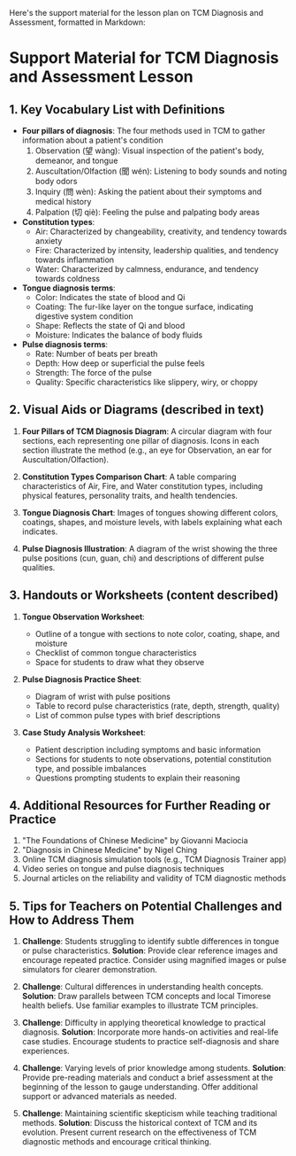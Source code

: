 Here's the support material for the lesson plan on TCM Diagnosis and Assessment, formatted in Markdown:

# Support Material for TCM Diagnosis and Assessment Lesson

## 1. Key Vocabulary List with Definitions

- **Four pillars of diagnosis**: The four methods used in TCM to gather information about a patient's condition
  1. Observation (望 wàng): Visual inspection of the patient's body, demeanor, and tongue
  2. Auscultation/Olfaction (聞 wén): Listening to body sounds and noting body odors
  3. Inquiry (問 wèn): Asking the patient about their symptoms and medical history
  4. Palpation (切 qiè): Feeling the pulse and palpating body areas
- **Constitution types**:
  - Air: Characterized by changeability, creativity, and tendency towards anxiety
  - Fire: Characterized by intensity, leadership qualities, and tendency towards inflammation
  - Water: Characterized by calmness, endurance, and tendency towards coldness
- **Tongue diagnosis terms**:
  - Color: Indicates the state of blood and Qi
  - Coating: The fur-like layer on the tongue surface, indicating digestive system condition
  - Shape: Reflects the state of Qi and blood
  - Moisture: Indicates the balance of body fluids
- **Pulse diagnosis terms**:
  - Rate: Number of beats per breath
  - Depth: How deep or superficial the pulse feels
  - Strength: The force of the pulse
  - Quality: Specific characteristics like slippery, wiry, or choppy

## 2. Visual Aids or Diagrams (described in text)

1. **Four Pillars of TCM Diagnosis Diagram**:
   A circular diagram with four sections, each representing one pillar of diagnosis. Icons in each section illustrate the method (e.g., an eye for Observation, an ear for Auscultation/Olfaction).

2. **Constitution Types Comparison Chart**:
   A table comparing characteristics of Air, Fire, and Water constitution types, including physical features, personality traits, and health tendencies.

3. **Tongue Diagnosis Chart**:
   Images of tongues showing different colors, coatings, shapes, and moisture levels, with labels explaining what each indicates.

4. **Pulse Diagnosis Illustration**:
   A diagram of the wrist showing the three pulse positions (cun, guan, chi) and descriptions of different pulse qualities.

## 3. Handouts or Worksheets (content described)

1. **Tongue Observation Worksheet**:
   - Outline of a tongue with sections to note color, coating, shape, and moisture
   - Checklist of common tongue characteristics
   - Space for students to draw what they observe

2. **Pulse Diagnosis Practice Sheet**:
   - Diagram of wrist with pulse positions
   - Table to record pulse characteristics (rate, depth, strength, quality)
   - List of common pulse types with brief descriptions

3. **Case Study Analysis Worksheet**:
   - Patient description including symptoms and basic information
   - Sections for students to note observations, potential constitution type, and possible imbalances
   - Questions prompting students to explain their reasoning

## 4. Additional Resources for Further Reading or Practice

1. "The Foundations of Chinese Medicine" by Giovanni Maciocia
2. "Diagnosis in Chinese Medicine" by Nigel Ching
3. Online TCM diagnosis simulation tools (e.g., TCM Diagnosis Trainer app)
4. Video series on tongue and pulse diagnosis techniques
5. Journal articles on the reliability and validity of TCM diagnostic methods

## 5. Tips for Teachers on Potential Challenges and How to Address Them

1. **Challenge**: Students struggling to identify subtle differences in tongue or pulse characteristics.
   **Solution**: Provide clear reference images and encourage repeated practice. Consider using magnified images or pulse simulators for clearer demonstration.

2. **Challenge**: Cultural differences in understanding health concepts.
   **Solution**: Draw parallels between TCM concepts and local Timorese health beliefs. Use familiar examples to illustrate TCM principles.

3. **Challenge**: Difficulty in applying theoretical knowledge to practical diagnosis.
   **Solution**: Incorporate more hands-on activities and real-life case studies. Encourage students to practice self-diagnosis and share experiences.

4. **Challenge**: Varying levels of prior knowledge among students.
   **Solution**: Provide pre-reading materials and conduct a brief assessment at the beginning of the lesson to gauge understanding. Offer additional support or advanced materials as needed.

5. **Challenge**: Maintaining scientific skepticism while teaching traditional methods.
   **Solution**: Discuss the historical context of TCM and its evolution. Present current research on the effectiveness of TCM diagnostic methods and encourage critical thinking.